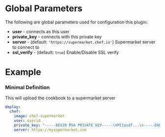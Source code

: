 Global Parameters
=================
The following are global parameters used for configuration this plugin:
* **user** - connects as this user
* **private_key** - connects with this private key
* **server** - (default: `'https://supermarket.chef.io'`) Supermarket server to connect to
* **ssl_verify** - (default: `true`) Enable/Disable SSL verify

Example
=======

### Minimal Definition
This will upload the cookbook to a supermarket server
```yaml
deploy:
  chef:
    image: chef-supermarket
    user: userid
    private_key: "-----BEGIN RSA PRIVATE KEY-----\nMIIasdf...\n-----END RSA PRIVATE KEY-----"
    server: https://mysupermarket.com
```
